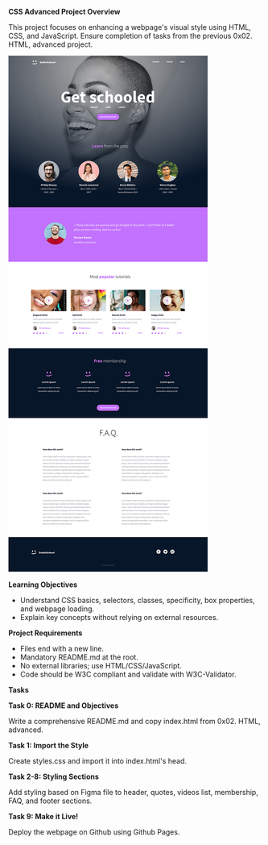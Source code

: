 
__**CSS Advanced Project Overview**__

This project focuses on enhancing a webpage's visual style using HTML, CSS, and JavaScript. Ensure completion of tasks from the previous 0x02. HTML, advanced project.

![cover](/css_advanced/images/1f4cd63ecc3a8c03b0f4309b74aca179e225aabf.jpg)

**Learning Objectives**

* Understand CSS basics, selectors, classes, specificity, box properties, and webpage loading.
* Explain key concepts without relying on external resources.

**Project Requirements**

* Files end with a new line.
* Mandatory README.md at the root.
* No external libraries; use HTML/CSS/JavaScript.
* Code should be W3C compliant and validate with W3C-Validator.

**Tasks**

**Task 0: README and Objectives**

Write a comprehensive README.md and copy index.html from 0x02. HTML, advanced.

**Task 1: Import the Style**

Create styles.css and import it into index.html's head.

**Task 2-8: Styling Sections**

Add styling based on Figma file to header, quotes, videos list, membership, FAQ, and footer sections.

**Task 9: Make it Live!**

Deploy the webpage on Github using Github Pages.